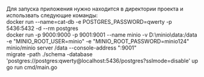 Для запуска приложения нужно находится в директории проекта и использвать следующие команды:
<br />
docker run --name=cat-db -e POSTGRES_PASSWORD=qwerty -p 5436:5432 -d --rm postgres <br />
docker run -p 9000:9000 -p 9001:9001 --name minio -v D:\minio\data:/data -e "MINIO_ROOT_USER=minio" -e "MINIO_ROOT_PASSWORD=minio124"  minio/minio server /data --console-address ":9001"  <br />
migrate -path ./schema -database 'postgres://postgres:qwerty@localhost:5436/postgres?sslmode=disable' up <br />
go run cmd/main.go <br />

